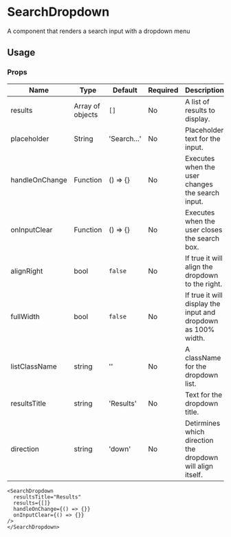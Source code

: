 # SearchDropdown
A component that renders a search input with a dropdown menu

## Usage

### Props

| Name                  | Type          | Default       | Required | Description                                         |
| --------------------- |-------------- | ------------- | -------- |---------------------------------------------------- |
| results    | Array of objects     | `[]`      | No       | A list of results to display.  |
| placeholder    | String     | 'Search...'      | No       | Placeholder text for the input.  |
| handleOnChange   | Function      |() => {}      | No       | Executes when the user changes the search input. |
| onInputClear  | Function      | () => {}     | No       | Executes when the user closes the search box. |
| alignRight          | bool          | `false`       | No       | If true it will align the dropdown to the right. |
| fullWidth          | bool          | `false`       | No       | If true it will display the input and dropdown as 100% width. |
| listClassName          | string          | ''       | No       | A className for the dropdown list. |
| resultsTitle          | string          | 'Results'       | No       | Text for the dropdown title. |
| direction         | string          | 'down'       | No       | Detirmines which direction the dropdown will align itself. |


```
<SearchDropdown
  resultsTitle="Results"
  results={[]}
  handleOnChange={() => {}}
  onInputClear={() => {}}
/>
</SearchDropdown>
```
